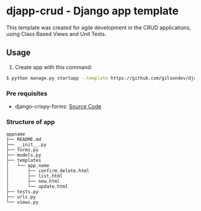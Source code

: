 # djapp-crud - Django app template

This template was created for agile development in the CRUD applications, using Class Based Views and Unit Tests.

## Usage

1. Create app with this command:

```bash
$ python manage.py startapp --template https://github.com/gilsondev/djapp-crud-template/archive/master.zip --extension=py,html <app_name>
```

### Pre requisites

 - django-crispy-forms: [Source Code](https://github.com/maraujop/django-crispy-forms)


### Structure of app

```
appname
├── README.md
├── __init__.py
├── forms.py
├── models.py
├── templates
│   └── app_name
│       ├── confirm_delete.html
│       ├── list.html
│       ├── new.html
│       └── update.html
├── tests.py
├── urls.py
└── views.py
```
